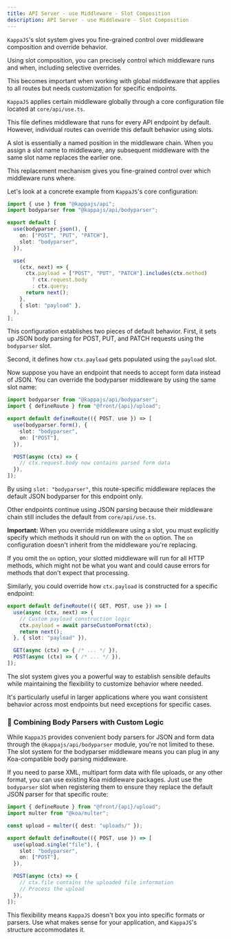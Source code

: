 ```yaml
---
title: API Server - use Middleware - Slot Composition
description: API Server - use Middleware - Slot Composition
---
```


`KappaJS`'s slot system gives you fine-grained control over middleware composition and override behavior.

Using slot composition, you can precisely control which middleware runs and when, including selective overrides.

This becomes important when working with global middleware that applies to all routes
but needs customization for specific endpoints.

`KappaJS` applies certain middleware globally through a core configuration file located at `core/api/use.ts`.

This file defines middleware that runs for every API endpoint by default.
However, individual routes can override this default behavior using slots.

A slot is essentially a named position in the middleware chain.
When you assign a slot name to middleware, any subsequent middleware
with the same slot name replaces the earlier one.

This replacement mechanism gives you fine-grained control over which middleware runs where.

Let's look at a concrete example from `KappaJS`'s core configuration:

```ts [core/api/use.ts]
import { use } from "@kappajs/api";
import bodyparser from "@kappajs/api/bodyparser";

export default [
  use(bodyparser.json(), {
    on: ["POST", "PUT", "PATCH"],
    slot: "bodyparser",
  }),

  use(
    (ctx, next) => {
      ctx.payload = ["POST", "PUT", "PATCH"].includes(ctx.method)
        ? ctx.request.body
        : ctx.query;
      return next();
    },
    { slot: "payload" },
  ),
];
```

This configuration establishes two pieces of default behavior.
First, it sets up JSON body parsing for POST, PUT, and PATCH requests using the `bodyparser` slot.

Second, it defines how `ctx.payload` gets populated using the `payload` slot.

Now suppose you have an endpoint that needs to accept form data instead of JSON.
You can override the bodyparser middleware by using the same slot name:

```ts [api/example/index.ts]
import bodyparser from "@kappajs/api/bodyparser";
import { defineRoute } from "@front/{api}/upload";

export default defineRoute(({ POST, use }) => [
  use(bodyparser.form(), {
    slot: "bodyparser",
    on: ["POST"],
  }),

  POST(async (ctx) => {
    // ctx.request.body now contains parsed form data
  }),
]);
```

By using `slot: "bodyparser"`, this route-specific middleware replaces
the default JSON bodyparser for this endpoint only.

Other endpoints continue using JSON parsing
because their middleware chain still includes the default from `core/api/use.ts`.

**Important:** When you override middleware using a slot,
you must explicitly specify which methods it should run on with the `on` option.
The `on` configuration doesn't inherit from the middleware you're replacing.

If you omit the `on` option, your slotted middleware will run for all HTTP methods,
which might not be what you want and could cause errors for methods that don't expect that processing.

Similarly, you could override how `ctx.payload` is constructed for a specific endpoint:

```ts [api/example/index.ts]
export default defineRoute(({ GET, POST, use }) => [
  use(async (ctx, next) => {
    // Custom payload construction logic
    ctx.payload = await parseCustomFormat(ctx);
    return next();
  }, { slot: "payload" }),

  GET(async (ctx) => { /* ... */ }),
  POST(async (ctx) => { /* ... */ }),
]);
```

The slot system gives you a powerful way to establish sensible defaults
while maintaining the flexibility to customize behavior where needed.

It's particularly useful in larger applications
where you want consistent behavior across most endpoints but need exceptions for specific cases.

### 🔗 Combining Body Parsers with Custom Logic

While `KappaJS` provides convenient body parsers for JSON and form data
through the `@kappajs/api/bodyparser` module, you're not limited to these.
The slot system for the bodyparser middleware means you can plug in any Koa-compatible body parsing middleware.

If you need to parse XML, multipart form data with file uploads, or any other format,
you can use existing Koa middleware packages.
Just use the `bodyparser` slot when registering them
to ensure they replace the default JSON parser for that specific route:

```ts [api/example/index.ts]
import { defineRoute } from "@front/{api}/upload";
import multer from "@koa/multer";

const upload = multer({ dest: "uploads/" });

export default defineRoute(({ POST, use }) => [
  use(upload.single("file"), {
    slot: "bodyparser",
    on: ["POST"],
  }),

  POST(async (ctx) => {
    // ctx.file contains the uploaded file information
    // Process the upload
  }),
]);
```

This flexibility means `KappaJS` doesn't box you into specific formats or parsers.
Use what makes sense for your application, and `KappaJS`'s structure accommodates it.

